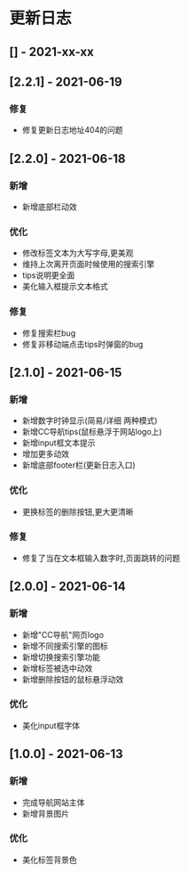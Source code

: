 # 更新日志

## [] - 2021-xx-xx

## [2.2.1] - 2021-06-19

### 修复

* 修复更新日志地址404的问题

## [2.2.0] - 2021-06-18

### 新增

* 新增底部栏动效

### 优化

* 修改标签文本为大写字母,更美观
* 维持上次离开页面时候使用的搜索引擎
* tips说明更全面
* 美化输入框提示文本格式

### 修复

* 修复搜索栏bug
* 修复非移动端点击tips时弹窗的bug

## [2.1.0] - 2021-06-15

### 新增

* 新增数字时钟显示(简易/详细 两种模式)
* 新增CC导航tips(鼠标悬浮于网站logo上)
* 新增input框文本提示
* 增加更多动效
* 新增底部footer栏(更新日志入口)

### 优化

* 更换标签的删除按钮,更大更清晰 
   
### 修复

* 修复了当在文本框输入数字时,页面跳转的问题
 
## [2.0.0] - 2021-06-14

### 新增

* 新增"CC导航"网页logo
* 新增不同搜索引擎的图标
* 新增切换搜索引擎功能
* 新增标签被选中动效
* 新增删除按钮的鼠标悬浮动效

### 优化

* 美化input框字体

## [1.0.0] - 2021-06-13

### 新增

* 完成导航网站主体
* 新增背景图片

### 优化

* 美化标签背景色
  
    




